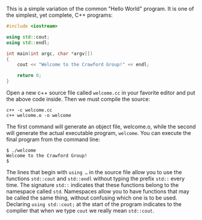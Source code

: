 This is a simple variation of the common "Hello World" program. It is one of the simplest, yet complete, C++ programs:

```c++
#include <iostream>

using std::cout;
using std::endl;

int main(int argc, char *argv[])
{
    cout << "Welcome to the Crawford Group!" << endl;

    return 0;
}
```

Open a new c++ source file called `welcome.cc` in your favorite editor and put the above code inside.
Then we must compile the source:

```
c++ -c welcome.cc
c++ welcome.o -o welcome
```

The first command will generate an object file, welcome.o, while the second will generate the actual executable program, `welcome`. You can execute the final program from the command line:

```
$ ./welcome
Welcome to the Crawford Group!
$
```

The lines that begin with `using …` in the source file allow you to use the functions `std::cout` and `std::endl` without typing the prefix `std::` every time. The signature `std::` indicates that these functions belong to the namespace called `std`. Namespaces allow you to have functions that may be called the same thing, without confusing which one is to be used. Declaring `using std::cout;` at the start of the program indicates to the complier that when we type `cout` we really mean `std::cout`. 
